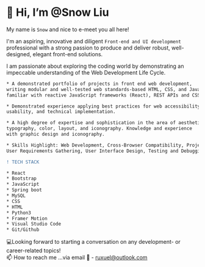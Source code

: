 # 👋 Hi, I’m @Snow Liu 

My name is ```Snow``` and nice to e-meet you all here!

I'm an aspiring, innovative and diligent ```Front-end and UI development``` professional with a strong passion to produce and deliver robust, well-designed, elegant front-end solutions. 

I am passionate about exploring the coding world by demonstrating an impeccable understanding of the Web Development Life Cycle.

```diff
* A demonstrated portfolio of projects in front end web development, 
writing modular and well-tested web standards-based HTML, CSS, and JavaScript; 
familiar with reactive JavaScript frameworks (React), REST APIs and CSS preprocessor. 

* Demonstrated experience applying best practices for web accessibility, 
usability, and technical implementation. 

* A high degree of expertise and sophistication in the area of aesthetics, 
typography, color, layout, and iconography. Knowledge and experience 
with graphic design and iconography.

* Skills Highlight: Web Development, Cross-Browser Compatibility, Project Management,
User Requirements Gathering, User Interface Design, Testing and Debugging, Agile Methodologies
```
```diff
! TECH STACK

* React
* Bootstrap
* JavaScript
* Spring boot
* MySQL
* CSS
* HTML
* Python3
* Framer Motion
* Visual Studio Code
* Git/Github
```

💻Looking forward to starting a conversation on any development- or career-related topics!\
📫 How to reach me ...via email :envelope_with_arrow: - ruxuel@outlook.com
